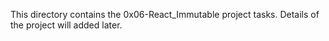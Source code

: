 This directory contains the 0x06-React_Immutable project tasks.
Details of the project will added later.
